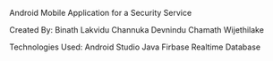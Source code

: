 Android Mobile Application for a Security Service

Created By: 
  Binath Lakvidu
  Channuka Devnindu
  Chamath Wijethilake
 
Technologies Used:
  Android Studio
  Java
  Firbase Realtime Database
